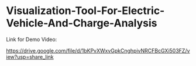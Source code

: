 # Visualization-Tool-For-Electric-Vehicle-And-Charge-Analysis

Link for Demo Video:

https://drive.google.com/file/d/1bKPvXWxvGpkCnghpivNRCFBcGXi503FZ/view?usp=share_link
